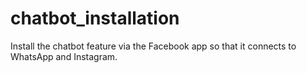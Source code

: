 # chatbot_installation
Install the chatbot feature via the Facebook app so that it connects to WhatsApp and Instagram.
